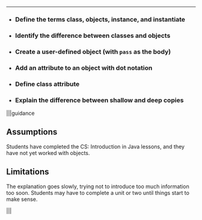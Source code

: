 ----------

* ### Define the terms class, objects, instance, and instantiate
* ### Identify the difference between classes and objects
* ### Create a user-defined object (with `pass` as the body)
* ### Add an attribute to an object with dot notation
* ### Define class attribute
* ### Explain the difference between shallow and deep copies

|||guidance
## Assumptions
Students have completed the CS: Introduction in Java lessons, and they have not yet worked with objects.

## Limitations
The explanation goes slowly, trying not to introduce too much information too soon. Students may have to complete a unit or two until things start to make sense.

|||